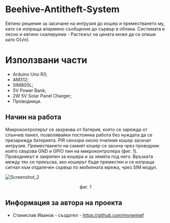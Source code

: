# Beehive-Antitheft-System

Евтино решение за засичане на интрузия до кошер и преместването му, като се изпраща алармено съобщение до сървър в облака. Системата е лесно и евтино скалируема - Растежът на цената може да се опише като O(√n).

# Използвани части

* Arduino Uno R3;
* AM312;
* SIM800L;
* 5V Power Bank;
* 2W 5V Solar Panel Charger;
* Проводници.

## Начин на работа

Микроконтролерът се захранва от батерия, която се зарежда от слънчев панел, позволявайки постоянна работа без нуждата да се презарежда батерията. PIR сензори около пчелния кошер засичат интрузия. Преместването на самият кошер се засича чрез проводник който свързва GND и GPIO пин на микроконтролера (фиг. 1). Проводникът е закрепен за кошера и за земята под него. Връзката между тях се прекъсва, ако кошерът бъде преместен и се изпраща сигнал към отдалечен сървър по мобилната мрежа, чрез SIM модул.

![Screenshot_2](https://github.com/mynemjef/Beehive-Antitheft-System/assets/61351334/93e0e0a7-209d-4a8c-9454-2911ee2d81ee)
<p align="center">фиг. 1</p>


## Информация за автора на проекта

* Станислав Иванов - създател - https://github.com/mynemjef
